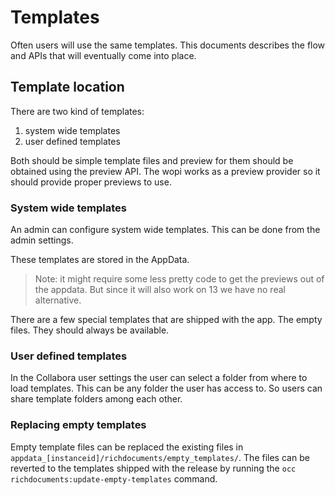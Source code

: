 # Templates

Often users will use the same templates. This documents describes the flow and
APIs that will eventually come into place.

## Template location

There are two kind of templates:

1. system wide templates
2. user defined templates

Both should be simple template files and preview for them should be obtained using
the preview API. The wopi works as a preview provider so it should provide
proper previews to use.

### System wide templates

An admin can configure system wide templates. This can be done from the admin
settings.

These templates are stored in the AppData.

> Note: it might require some less pretty code to get the previews out of the
appdata. But since it will also work on 13 we have no real alternative.

There are a few special templates that are shipped with the app. The empty
files. They should always be available.

### User defined templates

In the Collabora user settings the user can select a folder from where to load
templates. This can be any folder the user has access to. So users can share template
folders among each other.

### Replacing empty templates

Empty template files can be replaced the existing files in `appdata_[instanceid]/richdocuments/empty_templates/`. The files can be reverted to the templates shipped with the release by running the  `occ richdocuments:update-empty-templates` command.
